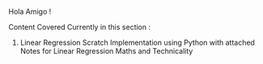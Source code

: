 Hola Amigo !

Content Covered Currently in this section :

1. Linear Regression Scratch Implementation using Python with attached Notes for Linear Regression Maths and Technicality 

